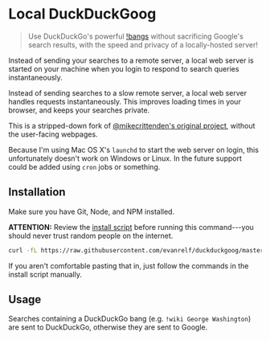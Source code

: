 # Local DuckDuckGoog

> Use DuckDuckGo's powerful [!bangs](https://duckduckgo.com/bang) without sacrificing Google's search results, with the speed and privacy of a locally-hosted server!

Instead of sending your searches to a remote server, a local web server is started on your machine when you login to respond to search queries instantaneously.

Instead of sending searches to a slow remote server, a local web server handles requests instantaneously. This improves loading times in your browser, and keeps your searches private.

This is a stripped-down fork of [@mikecrittenden's original project](https://github.com/mikecrittenden/duckduckgoog), without the user-facing webpages.

Because I'm using Mac OS X's `launchd` to start the web server on login, this unfortunately doesn't work on Windows or Linux. In the future support could be added using `cron` jobs or something.

## Installation

Make sure you have Git, Node, and NPM installed.

**ATTENTION:** Review the [install script](install) before running this command---you should never trust random people on the internet.

```bash
curl -fL https://raw.githubusercontent.com/evanrelf/duckduckgoog/master/install | bash
```

If you aren't comfortable pasting that in, just follow the commands in the install script manually.

## Usage

Searches containing a DuckDuckGo bang (e.g. `!wiki George Washington`) are sent to DuckDuckGo, otherwise they are sent to Google.
